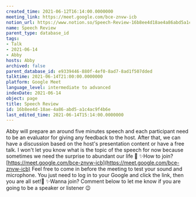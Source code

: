 ```yaml
---
created_time: 2021-06-12T16:14:00.0000000
meeting_link: https://meet.google.com/bce-znvw-icb
notion_url: https://www.notion.so/Speech-Review-16b8ee4d18ae4a86abd5a1c4ac9f4b6e
name: Speech Review
parent_type: database_id
tags:
- Talk
- 2021-06-14
- Abby
hosts: Abby
archived: false
parent_database_id: e9339446-880f-4ef0-8ad7-8ad1f507dded
talktime: 2021-06-14T21:00:00.0000000
platform: Google Meet
language_level: intermediate to advanced
indexDate: 2021-06-14
object: page
title: Speech Review
id: 16b8ee4d-18ae-4a86-abd5-a1c4ac9f4b6e
last_edited_time: 2021-06-14T15:14:00.0000000
---
```


Abby will prepare an around five minutes speech and each participant need to be an evaluator for giving any feedback to the host. After that, we can have a discussion based on the host's presentation content or have a free talk. I won't let you know what is the topic of the speech for now because sometimes we need the surprise to abundant our life 🥰
✨How to join?
 [https://meet.google.com/bce-znvw-icb](https://meet.google.com/bce-znvw-icb) 
Feel free to come in before the meeting to test your sound and microphone. You just need to log in to your Google and click the link, then you are all set!🥳 
✨Wanna join?
Comment below to let me know if you are going to be a speaker or listener 😉

